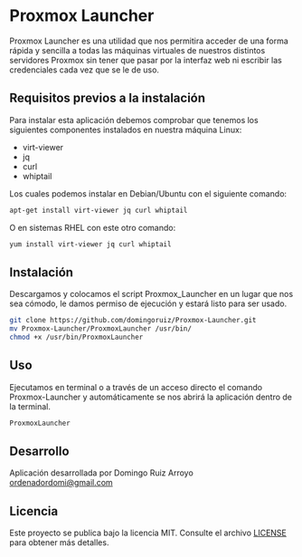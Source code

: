 # Proxmox Launcher

Proxmox Launcher es una utilidad que nos permitira acceder de una forma rápida y sencilla a todas las máquinas virtuales de nuestros distintos servidores Proxmox sin tener que pasar por la interfaz web ni escribir las credenciales cada vez que se le de uso.

## Requisitos previos a la instalación
Para instalar esta aplicación debemos comprobar que tenemos los siguientes componentes instalados en nuestra máquina Linux:
- virt-viewer
- jq
- curl
- whiptail

Los cuales podemos instalar en Debian/Ubuntu con el siguiente comando:
```bash
apt-get install virt-viewer jq curl whiptail
```
O en sistemas RHEL con este otro comando:
```bash
yum install virt-viewer jq curl whiptail
```
## Instalación

Descargamos y colocamos el script Proxmox_Launcher en un lugar que nos sea cómodo, le damos permiso de ejecución y estará listo para ser usado.

```bash
git clone https://github.com/domingoruiz/Proxmox-Launcher.git
mv Proxmox-Launcher/ProxmoxLauncher /usr/bin/
chmod +x /usr/bin/ProxmoxLauncher
```

## Uso

Ejecutamos en terminal o a través de un acceso directo el comando Proxmox-Launcher y automáticamente se nos abrirá la aplicación dentro de la terminal.

```bash
ProxmoxLauncher
```

## Desarrollo
Aplicación desarrollada por Domingo Ruiz Arroyo <ordenadordomi@gmail.com>

## Licencia


Este proyecto se publica bajo la licencia MIT. Consulte el archivo [LICENSE](../master/LICENSE) para obtener más detalles.
